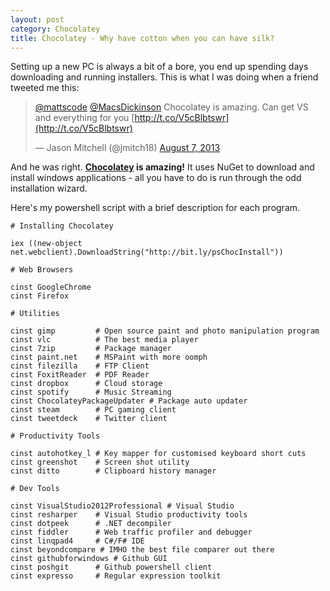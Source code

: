 ```yaml
---
layout: post
category: Chocolatey
title: Chocolatey - Why have cotton when you can have silk?
---
```


Setting up a new PC is always a bit of a bore, you end up spending days downloading and running installers. This is what I was doing when a friend tweeted me this:

> [@mattscode](https://twitter.com/mattscode) [@MacsDickinson](https://twitter.com/MacsDickinson) Chocolatey is amazing. Can get VS and everything for you [http://t.co/V5cBlbtswr](http://t.co/V5cBlbtswr)
> 
> — Jason Mitchell (@jmitch18) [August 7, 2013](https://twitter.com/jmitch18/statuses/365116400865525761)

And he was right. **[Chocolatey][1] is amazing!** It uses NuGet to download and install windows applications - all you have to do is run through the odd installation wizard.

<!--excerpt-->

Here's my powershell script with a brief description for each program.

	# Installing Chocolatey

	iex ((new-object net.webclient).DownloadString("http://bit.ly/psChocInstall"))

	# Web Browsers

	cinst GoogleChrome
	cinst Firefox

	# Utilities

	cinst gimp         # Open source paint and photo manipulation program
	cinst vlc          # The best media player
	cinst 7zip         # Package manager
	cinst paint.net    # MSPaint with more oomph
	cinst filezilla    # FTP Client
	cinst FoxitReader  # PDF Reader
	cinst dropbox      # Cloud storage
	cinst spotify      # Music Streaming
	cinst ChocolateyPackageUpdater # Package auto updater
	cinst steam        # PC gaming client
	cinst tweetdeck    # Twitter client

	# Productivity Tools

	cinst autohotkey_l # Key mapper for customised keyboard short cuts
	cinst greenshot    # Screen shot utility
	cinst ditto        # Clipboard history manager

	# Dev Tools

	cinst VisualStudio2012Professional # Visual Studio
	cinst resharper    # Visual Studio productivity tools
	cinst dotpeek      # .NET decompiler
	cinst fiddler      # Web traffic profiler and debugger
	cinst linqpad4     # C#/F# IDE
	cinst beyondcompare # IMHO the best file comparer out there
	cinst githubforwindows # Github GUI
	cinst poshgit      # Github powershell client
	cinst expresso     # Regular expression toolkit

   [1]: http://chocolatey.org/ (Chocolatey)